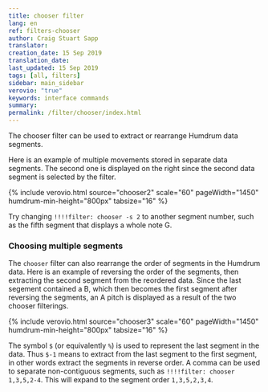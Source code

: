 ```yaml
---
title: chooser filter
lang: en
ref: filters-chooser
author: Craig Stuart Sapp
translator: 
creation_date: 15 Sep 2019
translation_date: 
last_updated: 15 Sep 2019
tags: [all, filters]
sidebar: main_sidebar
verovio: "true"
keywords: interface commands 
summary: 
permalink: /filter/chooser/index.html
---
```


The chooser filter can be used to extract or rearrange Humdrum data segments.

Here is an example of multiple movements stored in separate data segments.  The second one is displayed
on the right since the second data segment is selected by the filter.

{% include verovio.html
	source="chooser2"
	scale="60"
	pageWidth="1450"
	humdrum-min-height="800px"
	tabsize="16"
%}
<script type="text/x-humdrum" id="chooser2">
!!!!filter: chooser -s 2
**kern
*M4/4
=1
1c
==
*-
**kern
*M4/4
=1
1d
==
*-
**kern
*M4/4
=1
1e
==
*-
**kern
*M4/4
=1
1f
==
*-
**kern
*M4/4
=1
1g
==
*-
**kern
*M4/4
=1
1a
==
*-
**kern
*M4/4
=1
1b
==
*-
</script>

Try changing `!!!!filter: chooser -s 2` to another segment number, such as the fifth segment that displays a whole note G.


### Choosing multiple segments ###

The `chooser` filter can also rearrange the order of segments in the Humdrum data.   Here is an example of reversing the
order of the segments, then extracting the second segment from the reordered data.  Since the last segement contained a B,
which then becomes the first segment after reversing the segments, an A pitch is displayed as a result of the two
chooser filterings.


{% include verovio.html
	source="chooser3"
	scale="60"
	pageWidth="1450"
	humdrum-min-height="800px"
	tabsize="16"
%}
<script type="text/x-humdrum" id="chooser3">
!!!!filter: chooser -s $-1
!!!!filter: chooser -s 2
**kern
*M4/4
=1
1c
==
*-
**kern
*M4/4
=1
1d
==
*-
**kern
*M4/4
=1
1e
==
*-
**kern
*M4/4
=1
1f
==
*-
**kern
*M4/4
=1
1g
==
*-
**kern
*M4/4
=1
1a
==
*-
**kern
*M4/4
=1
1b
==
*-
</script>

The symbol `$` (or equivalently `%`) is used to represent the last segment in the data.  Thus `$-1` means to extract from the
last segment to the first segment, in other words extract the segments in reverse order.  A comma can be used to separate non-contiguous
segments, such as `!!!!filter: chooser 1,3,5,2-4`.  This will expand to the segment order `1,3,5,2,3,4`.




